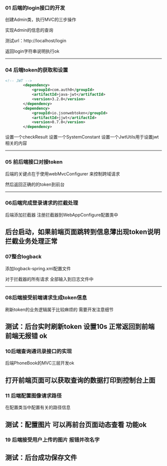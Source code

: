 ### 01 后端的login接口的开发

创建Admin类，执行MVC的三步操作

实现Admin的信息的查询

测试url：http://localhost/login 

返回login字符串说明执行ok

----------

### 04 后端token的获取和设置

```xml
<!-- JWT -->
        <dependency>
            <groupId>com.auth0</groupId>
            <artifactId>java-jwt</artifactId>
            <version>3.2.0</version>
        </dependency>
        <dependency>
            <groupId>io.jsonwebtoken</groupId>
            <artifactId>jjwt</artifactId>
            <version>0.7.0</version>
        </dependency>
```
设置一个checkResult
设置一个SystemConstant
设置一个JwtUtils用于设置jwt相关的内容

--------------------------
### 05 前后端接口对接token

后端的关键点在于使用webMvcConfigurer 来控制跨域请求

然后返回正确的的token到前台

--------
### 06后端完成登录请求的拦截处理

后端添加拦截器 注册拦截器到WebAppConfigure配置类中

后台启动，如果前端页面跳转到信息薄出现token说明拦截业务处理正常
---------

### 07整合logback

添加logback-spring.xml配置文件

对于拦截器的所有请求 全部输入到日志文件中

----------------

### 08后端接受前端请求生成token信息

刷新token的业务逻辑属于比较麻烦的 需要开发注意细节

测试：后台实时刷新token 设置10s 正常返回到前端 前端无报错 ok
-------------

### 10后端查询通讯录接口的实现

后端PhoneBook的MVC三层开发ok

打开前端页面可以获取查询的数据打印到控制台上面
---------------
### 11 后端配置图像请求路径

在配置类当中配置有关的路径信息

测试：配置图片 可以再前台页面动态查看 功能ok
-------------

### 19 后端接受用户上传的图片 报错并改名字

测试：后台成功保存文件
------------

